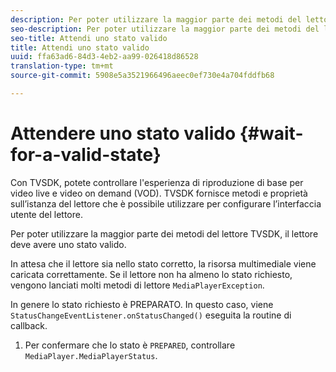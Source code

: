 ```yaml
---
description: Per poter utilizzare la maggior parte dei metodi del lettore TVSDK, il lettore deve avere uno stato valido.
seo-description: Per poter utilizzare la maggior parte dei metodi del lettore TVSDK, il lettore deve avere uno stato valido.
seo-title: Attendi uno stato valido
title: Attendi uno stato valido
uuid: ffa63ad6-84d3-4eb2-aa99-026418d86528
translation-type: tm+mt
source-git-commit: 5908e5a3521966496aeec0ef730e4a704fddfb68

---
```



# Attendere uno stato valido {#wait-for-a-valid-state}

Con TVSDK, potete controllare l&#39;esperienza di riproduzione di base per video live e video on demand (VOD). TVSDK fornisce metodi e proprietà sull’istanza del lettore che è possibile utilizzare per configurare l’interfaccia utente del lettore.

Per poter utilizzare la maggior parte dei metodi del lettore TVSDK, il lettore deve avere uno stato valido.

In attesa che il lettore sia nello stato corretto, la risorsa multimediale viene caricata correttamente. Se il lettore non ha almeno lo stato richiesto, vengono lanciati molti metodi di lettore `MediaPlayerException`.

In genere lo stato richiesto è PREPARATO. In questo caso, viene `StatusChangeEventListener.onStatusChanged()` eseguita la routine di callback.

1. Per confermare che lo stato è `PREPARED`, controllare `MediaPlayer.MediaPlayerStatus`.
